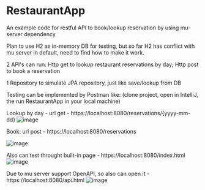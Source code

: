 # RestaurantApp
An example code for restful API to book/lookup reservation by using mu-server dependency

Plan to use H2 as in-memory DB for testing, but so far H2 has conflict with mu server in default, need to find how to make it work.

2 API's can run: Http get to lookup restaurant reservations by day; Http post to book a reservation

1 Repository to simulate JPA repository, just like save/lookup from DB

Testing can be implemented by Postman like: (clone project, open in IntelliJ, the run RestaurantApp in your local machine)

Lookup by day - url get - https://localhost:8080/reservations/{yyyy-mm-dd}
![image](https://github.com/MichaelZhangGuanXong/RestaurantApp/assets/155645589/92560dcf-999b-4b7d-be80-daa3d2c2d384)

Book: url post - https://localhost:8080/reservations

![image](https://github.com/MichaelZhangGuanXong/RestaurantApp/assets/155645589/20163723-7d52-4b29-b464-51ce19b42e1b)

Also can test throught built-in page - https://localhost:8080/index.html
![image](https://github.com/MichaelZhangGuanXong/RestaurantApp/assets/155645589/d0c109dd-5577-4b07-932a-62a7471fd7ae)

Due to mu server support OpenAPI, so also can open it  - https://localhost:8080/api.html
![image](https://github.com/MichaelZhangGuanXong/RestaurantApp/assets/155645589/7b0e8353-d723-4c0b-8611-fc6baaf6aa68)



